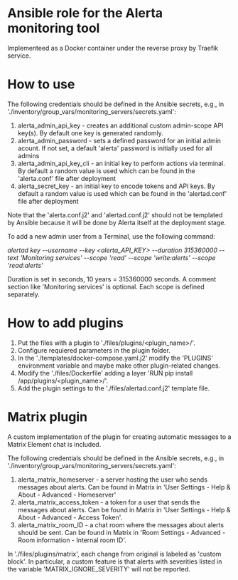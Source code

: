 # Ansible role for the Alerta monitoring tool 
Implementeed as a Docker container under the reverse proxy by Traefik service.


# How to use

The following credentials should be defined in the Ansible secrets, e.g., in './inventory/group_vars/monitoring_servers/secrets.yaml':
1. alerta_admin_api_key - creates an additional custom admin-scope API key(s). By default one key is generated randomly.
2. alerta_admin_password - sets a defined password for an initial admin acount. If not set, a default 'alerta' password is initially used for all admins
3. alerta_admin_api_key_cli - an initial key to perform actions via terminal. By default a random value is used which can be found in the 'alerta.conf' file after deployment
4. alerta_secret_key - an initial key to encode tokens and API keys. By default a random value is used which can be found in the 'alertad.conf' file after deployment

Note that the 'alerta.conf.j2' and 'alertad.conf.j2' should not be templated by Ansible because it will be done by Alerta itself at the deployment stage.

To add a new admin user from a Terminal, use the following command:

*alertad key --username <name> --key <alerta_API_KEY> --duration 315360000 --text 'Monitoring services' --scope 'read' --scope 'write:alerts' --scope 'read:alerts'*

Duration is set in seconds, 10 years = 315360000 seconds. A comment section like 'Monitoring services' is optional. Each scope is defined separately.


# How to add plugins

1. Put the files with a plugin to './files/plugins/<plugin_name>/'.
2. Configure requiered parameters in the plugin folder.
3. In the './templates/docker-compose.yaml.j2' modify the 'PLUGINS' environment variable and maybe make other plugin-related changes.
4. Modify the './files/Dockerfile' adding a layer 'RUN pip install /app/plugins/<plugin_name>/'.
5. Add the plugin settings to the './files/alertad.conf.j2' template file.

# Matrix plugin

A custom implementation of the plugin for creating automatic messages to a Matrix Element chat is included.

The following credentials should be defined in the Ansible secrets, e.g., in './inventory/group_vars/monitoring_servers/secrets.yaml':

1. alerta_matrix_homeserver - a server hosting the user who sends messages about alerts. Can be found in Matrix in 'User Settings - Help & About - Advanced - Homeserver'
2. alerta_matrix_access_token - a token for a user that sends the messages about alerts. Can be found in Matrix in 'User Settings - Help & About - Advanced - Access Token'.
3. alerta_matrix_room_ID - a chat room where the messages about alerts should be sent. Can be found in Matrix in 'Room Settings - Advanced - Room information - Internal room ID'.


In './files/plugins/matrix', each change from original is labeled as 'custom block'. In particular, a custom feature is that alerts with severities listed in the variable 'MATRIX_IGNORE_SEVERITY' will not be reported.